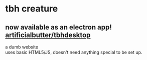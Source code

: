 # tbh creature
## now available as an electron app! [artificialbutter/tbhdesktop](https://github.com/artificialbutter/tbhdesktop)
a dumb website <br>
uses basic HTML5/JS, doesn't need anything special to be set up.
